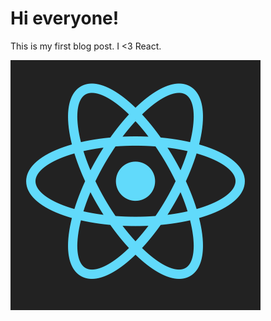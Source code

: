# Hi everyone!

This is my first blog post. I <3 React.

![React logo](./assets/REACT_logo.png "REACT logo")
